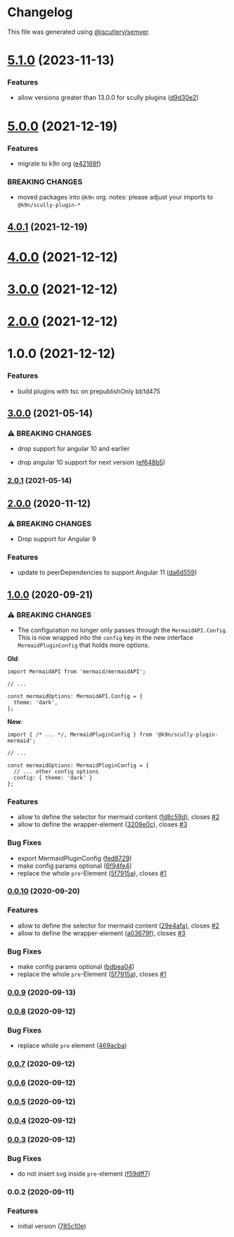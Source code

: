 # Changelog

This file was generated using [@jscutlery/semver](https://github.com/jscutlery/semver).

# [5.1.0](https://github.com/k9n-dev/scully-plugins/compare/scully-plugin-mermaid-5.0.0...scully-plugin-mermaid-5.1.0) (2023-11-13)


### Features

* allow versions greater than 13.0.0 for scully plugins ([d9d30e2](https://github.com/k9n-dev/scully-plugins/commit/d9d30e211869874cb59984f61123b2eb900cdf50))



# [5.0.0](https://github.com/k9n-dev/scully-plugins/compare/scully-plugin-mermaid-4.0.1...scully-plugin-mermaid-5.0.0) (2021-12-19)


### Features

* migrate to k9n org ([e42169f](https://github.com/k9n-dev/scully-plugins/commit/e42169fcf875c76725775fa22155451105efbbd2))


### BREAKING CHANGES

* moved packages into `@k9n` org.
notes: please adjust your imports to `@k9n/scully-plugin-*`



## [4.0.1](https://github.com/k9n-dev/scully-plugins/compare/scully-plugin-mermaid-4.0.0...scully-plugin-mermaid-4.0.1) (2021-12-19)



# [4.0.0](/compare/scully-plugin-mermaid-3.0.0...scully-plugin-mermaid-4.0.0) (2021-12-12)



# [3.0.0](/compare/scully-plugin-mermaid-2.0.0...scully-plugin-mermaid-3.0.0) (2021-12-12)



# [2.0.0](/compare/scully-plugin-mermaid-1.0.0...scully-plugin-mermaid-2.0.0) (2021-12-12)



# 1.0.0 (2021-12-12)


### Features

* build plugins with tsc on prepublishOnly bb1d475



## [3.0.0](https://github.com/k9n-dev/scully-plugins/tree/main/scully/plugins/scully-plugin-mermaid/compare/v2.0.1...v3.0.0) (2021-05-14)


### ⚠ BREAKING CHANGES

* drop support for angular 10 and earlier

* drop angular 10 support for next version ([ef648b5](https://github.com/k9n-dev/scully-plugins/tree/main/scully/plugins/scully-plugin-mermaid/commit/ef648b5f63d4f927d858fbc3d20adbc98c28c6e5))

### [2.0.1](https://github.com/k9n-dev/scully-plugins/tree/main/scully/plugins/scully-plugin-mermaid/compare/v2.0.0...v2.0.1) (2021-05-14)

## [2.0.0](https://github.com/k9n-dev/scully-plugins/tree/main/scully/plugins/scully-plugin-mermaid/compare/v1.0.0...v2.0.0) (2020-11-12)


### ⚠ BREAKING CHANGES

* Drop support for Angular 9

### Features

* update to peerDependencies to support Angular 11 ([da6d559](https://github.com/k9n-dev/scully-plugins/tree/main/scully/plugins/scully-plugin-mermaid/commit/da6d55917ac994f57877b942debc34810071aec8))

## [1.0.0](https://github.com/k9n-dev/scully-plugins/tree/main/scully/plugins/scully-plugin-mermaid/compare/v0.0.9...v1.0.0) (2020-09-21)


### ⚠ BREAKING CHANGES

* The configuration no longer only passes through the `MermaidAPI.Config`. This is now wrapped into the `config` key in the new interface `MermaidPluginConfig` that holds more options.

**Old**:
```
import MermaidAPI from 'mermaid/mermaidAPI';

// ...

const mermaidOptions: MermaidAPI.Config = {
  theme: 'dark',
};
```

**New**:
```
import { /* ... */, MermaidPluginConfig } from '@k9n/scully-plugin-mermaid';

// ...

const mermaidOptions: MermaidPluginConfig = {
  // ... other config options
  config: { theme: 'dark' }
};
```

### Features

* allow to define the selector for mermaid content ([fd8c59d](https://github.com/k9n-dev/scully-plugins/tree/main/scully/plugins/scully-plugin-mermaid/commit/fd8c59d09edac1da04f52d20181a526aac393ab0)), closes [#2](https://github.com/k9n-dev/scully-plugins/tree/main/scully/plugins/scully-plugin-mermaid/issues/2)
* allow to define the wrapper-element ([3209e0c](https://github.com/k9n-dev/scully-plugins/tree/main/scully/plugins/scully-plugin-mermaid/commit/3209e0ca39e1e7e9c1bd33aeadc8d65ed54bffcb)), closes [#3](https://github.com/k9n-dev/scully-plugins/tree/main/scully/plugins/scully-plugin-mermaid/issues/3)


### Bug Fixes

* export MermaidPluginConfig ([fed8729](https://github.com/k9n-dev/scully-plugins/tree/main/scully/plugins/scully-plugin-mermaid/commit/fed8729e2dddc8abfb89af0fea35b623f0935e9d))
* make config params optional ([6f94fe4](https://github.com/k9n-dev/scully-plugins/tree/main/scully/plugins/scully-plugin-mermaid/commit/6f94fe4dffd788a5e053adb2bdaf048e8387a15f))
* replace the whole `pre`-Element ([5f7915a](https://github.com/k9n-dev/scully-plugins/tree/main/scully/plugins/scully-plugin-mermaid/commit/5f7915aa10c168fd1e1bc0a35366e6cebe06c794)), closes [#1](https://github.com/k9n-dev/scully-plugins/tree/main/scully/plugins/scully-plugin-mermaid/issues/1)

### [0.0.10](https://github.com/k9n-dev/scully-plugins/tree/main/scully/plugins/scully-plugin-mermaid/compare/v0.0.9...v0.0.10) (2020-09-20)


### Features

* allow to define the selector for mermaid content ([29e4afa](https://github.com/k9n-dev/scully-plugins/tree/main/scully/plugins/scully-plugin-mermaid/commit/29e4afade0d3c922e529db0cd9d799ce204f2ea1)), closes [#2](https://github.com/k9n-dev/scully-plugins/tree/main/scully/plugins/scully-plugin-mermaid/issues/2)
* allow to define the wrapper-element ([a03679f](https://github.com/k9n-dev/scully-plugins/tree/main/scully/plugins/scully-plugin-mermaid/commit/a03679f452e97852b7da98a7eaff0bb8694ea2c9)), closes [#3](https://github.com/k9n-dev/scully-plugins/tree/main/scully/plugins/scully-plugin-mermaid/issues/3)


### Bug Fixes

* make config params optional ([bdbea04](https://github.com/k9n-dev/scully-plugins/tree/main/scully/plugins/scully-plugin-mermaid/commit/bdbea04a87ffd64deff4604048b6ad4b15d200b9))
* replace the whole `pre`-Element ([5f7915a](https://github.com/k9n-dev/scully-plugins/tree/main/scully/plugins/scully-plugin-mermaid/commit/5f7915aa10c168fd1e1bc0a35366e6cebe06c794)), closes [#1](https://github.com/k9n-dev/scully-plugins/tree/main/scully/plugins/scully-plugin-mermaid/issues/1)

### [0.0.9](https://github.com/k9n-dev/scully-plugins/tree/main/scully/plugins/scully-plugin-mermaid/compare/v0.0.8...v0.0.9) (2020-09-13)

### [0.0.8](https://github.com/k9n-dev/scully-plugins/tree/main/scully/plugins/scully-plugin-mermaid/compare/v0.0.7...v0.0.8) (2020-09-12)


### Bug Fixes

* replace whole `pre` element ([469acba](https://github.com/k9n-dev/scully-plugins/tree/main/scully/plugins/scully-plugin-mermaid/commit/469acba181b481ac7319f5c601c13e7ccacdaf6b))

### [0.0.7](https://github.com/k9n-dev/scully-plugins/tree/main/scully/plugins/scully-plugin-mermaid/compare/v0.0.6...v0.0.7) (2020-09-12)

### [0.0.6](https://github.com/k9n-dev/scully-plugins/tree/main/scully/plugins/scully-plugin-mermaid/compare/v0.0.5...v0.0.6) (2020-09-12)

### [0.0.5](https://github.com/k9n-dev/scully-plugins/tree/main/scully/plugins/scully-plugin-mermaid/compare/v0.0.4...v0.0.5) (2020-09-12)

### [0.0.4](https://github.com/k9n-dev/scully-plugins/tree/main/scully/plugins/scully-plugin-mermaid/compare/v0.0.3...v0.0.4) (2020-09-12)

### [0.0.3](https://github.com/k9n-dev/scully-plugins/tree/main/scully/plugins/scully-plugin-mermaid/compare/v0.0.2...v0.0.3) (2020-09-12)


### Bug Fixes

* do not insert svg inside `pre`-element ([f59dff7](https://github.com/k9n-dev/scully-plugins/tree/main/scully/plugins/scully-plugin-mermaid/commit/f59dff73ee017856f598fe621061e548263a5e5f))

### 0.0.2 (2020-09-11)


### Features

* initial version ([785c10e](https://github.com/k9n-dev/scully-plugins/tree/main/scully/plugins/scully-plugin-mermaid/commit/785c10e5b4ed4eb0f22b7106218aa27c64dcdac7))

